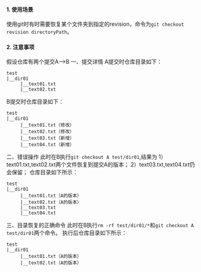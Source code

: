 #### 1. 使用场景
使用git时有时需要恢复某个文件夹到指定的revision，命令为`git checkout revision directoryPath`。
#### 2. 注意事项
假设仓库有两个提交A-->B
一、提交详情
A提交时仓库目录如下：
```
test
|__dir01
     |__text01.txt
     |__text02.txt
```
B提交时仓库目录如下：
```
test
|__dir01
     |__text01.txt（修改）
     |__text02.txt（修改）
     |__text03.txt（新增）
     |__text04.txt（新增）
```
二、错误操作
此时在B执行`git checkout A test/dir01`,结果为
1）text01.txt,text02.txt两个文件恢复到提交A的版本；
2）text03.txt,text04.txt仍会保留；
仓库目录如下所示：
```
test
|__dir01
     |__text01.txt（A的版本）
     |__text02.txt（A的版本）
     |__text03.txt
     |__text04.txt
```
三、目录恢复的正确命令
此时在B执行`rm -rf test/dir01/*`和`git checkout A test/dir01`两个命令。
执行后仓库目录如下所示：
```
test
|__dir01
     |__text01.txt（A的版本）
     |__text02.txt（A的版本）
```